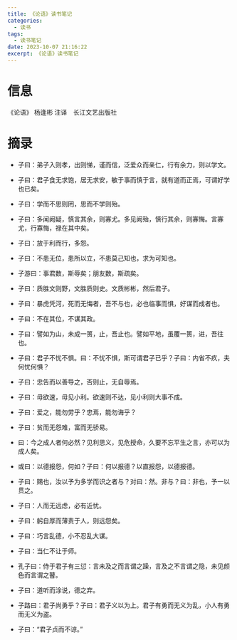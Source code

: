 ```yaml
---
title: 《论语》读书笔记
categories:
  - 读书
tags:
  - 读书笔记
date: 2023-10-07 21:16:22
excerpt: 《论语》读书笔记
---
```


# 信息

《论语》 杨逢彬 注译　长江文艺出版社

# 摘录

- 子曰：弟子入则孝，出则悌，谨而信，泛爱众而亲仁，行有余力，则以学文。

- 子曰：君子食无求饱，居无求安，敏于事而慎于言，就有道而正焉，可谓好学也已矣。

- 子曰：学而不思则罔，思而不学则殆。

- 子曰：多闻阙疑，慎言其余，则寡尤。多见阙殆，慎行其余，则寡悔。言寡尤，行寡悔，禄在其中矣。

- 子曰：放于利而行，多怨。

- 子曰：不患无位，患所以立，不患莫己知也，求为可知也。

- 子游曰：事君数，斯辱矣；朋友数，斯疏矣。

- 子曰：质胜文则野，文胜质则史。文质彬彬，然后君子。

- 子曰：暴虎凭河，死而无悔者，吾不与也，必也临事而惧，好谋而成者也。

- 子曰：不在其位，不谋其政。

- 子曰：譬如为山，未成一篑，止，吾止也。譬如平地，虽覆一篑，进，吾往也。

- 子曰：君子不忧不惧。曰：不忧不惧，斯可谓君子已乎？子曰：内省不疚，夫何忧何惧？

- 子曰：忠告而以善导之，否则止，无自辱焉。

- 子曰：毋欲速，毋见小利。欲速则不达，见小利则大事不成。

- 子曰：爱之，能勿劳乎？忠焉，能勿诲乎？

- 子曰：贫而无怨难，富而无骄易。

- 曰：今之成人者何必然？见利思义，见危授命，久要不忘平生之言，亦可以为成人矣。

- 或曰：以德报怨，何如？子曰：何以报德？以直报怨，以德报德。

- 子曰：赐也，汝以予为多学而识之者与？对曰：然。非与？曰：非也，予一以贯之。

- 子曰：人而无远虑，必有近忧。

- 子曰：躬自厚而薄责于人，则远怨矣。

- 子曰：巧言乱德，小不忍乱大谋。

- 子曰：当仁不让于师。

- 孔子曰：侍于君子有三愆：言未及之而言谓之躁，言及之不言谓之隐，未见颜色而言谓之瞽。

- 子曰：道听而涂说，德之弃。

- 子路曰：君子尚勇乎？子曰：君子义以为上。君子有勇而无义为乱，小人有勇而无义为盗。

- 子曰：“君子贞而不谅。”
